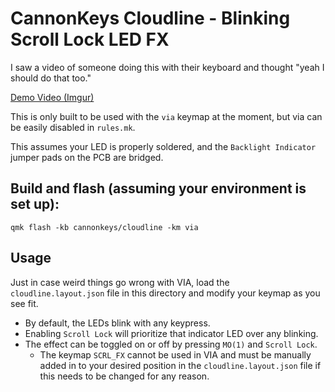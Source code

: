 # CannonKeys Cloudline - Blinking Scroll Lock LED FX

I saw a video of someone doing this with their keyboard and thought "yeah I should do that too."

[Demo Video (Imgur)](https://i.imgur.com/RgRPriJ.mp4)

This is only built to be used with the `via` keymap at the moment, but via can be easily disabled in `rules.mk`.

This assumes your LED is properly soldered, and the `Backlight Indicator` jumper pads on the PCB are bridged.

## Build and flash (assuming your environment is set up):

`qmk flash -kb cannonkeys/cloudline -km via`

## Usage

Just in case weird things go wrong with VIA, load the `cloudline.layout.json` file in this directory and modify your keymap as you see fit.

- By default, the LEDs blink with any keypress.
- Enabling `Scroll Lock` will prioritize that indicator LED over any blinking.
- The effect can be toggled on or off by pressing `MO(1)` and `Scroll Lock`.
  - The keymap `SCRL_FX` cannot be used in VIA and must be manually added in to your desired position in the `cloudline.layout.json` file if this needs to be changed for any reason.
